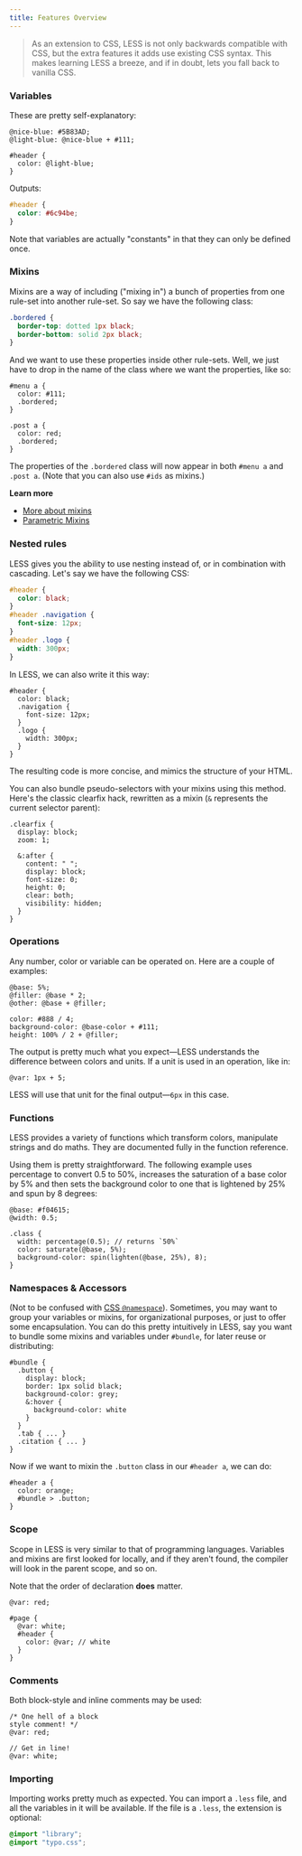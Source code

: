 ```yaml
---
title: Features Overview
---
```


> As an extension to CSS, LESS is not only backwards compatible with CSS, but the extra features it adds use existing CSS syntax. This makes learning LESS a breeze, and if in doubt, lets you fall back to vanilla CSS.


### Variables

These are pretty self-explanatory:

```less
@nice-blue: #5B83AD;
@light-blue: @nice-blue + #111;

#header {
  color: @light-blue;
}
```

Outputs:

```css
#header {
  color: #6c94be;
}
```

Note that variables are actually "constants" in that they can only be defined once.


### Mixins

Mixins are a way of including ("mixing in") a bunch of properties from one rule-set into another rule-set. So say we have the following class:

```css
.bordered {
  border-top: dotted 1px black;
  border-bottom: solid 2px black;
}
```

And we want to use these properties inside other rule-sets. Well, we just have to drop in the name of the class where we want the properties, like so:

```less
#menu a {
  color: #111;
  .bordered;
}

.post a {
  color: red;
  .bordered;
}
```

The properties of the `.bordered` class will now appear in both `#menu a` and `.post a`. (Note that you can also use `#ids` as mixins.)

**Learn more**

* [More about mixins](features/#mixins)
* [Parametric Mixins](features/#parametric-mixins)


### Nested rules

LESS gives you the ability to use nesting instead of, or in combination with cascading. Let's say we have the following CSS:

```css
#header {
  color: black;
}
#header .navigation {
  font-size: 12px;
}
#header .logo {
  width: 300px;
}
```

In LESS, we can also write it this way:

```less
#header {
  color: black;
  .navigation {
    font-size: 12px;
  }
  .logo {
    width: 300px;
  }
}
```

The resulting code is more concise, and mimics the structure of your HTML.

You can also bundle pseudo-selectors with your mixins using this method. Here's the classic clearfix hack, rewritten as a mixin (`&` represents the current selector parent):

```less
.clearfix {
  display: block;
  zoom: 1;

  &:after {
    content: " ";
    display: block;
    font-size: 0;
    height: 0;
    clear: both;
    visibility: hidden;
  }
}
```

### Operations

Any number, color or variable can be operated on. Here are a couple of examples:

```less
@base: 5%;
@filler: @base * 2;
@other: @base + @filler;

color: #888 / 4;
background-color: @base-color + #111;
height: 100% / 2 + @filler;
```

The output is pretty much what you expect—LESS understands the difference between colors and units. If a unit is used in an operation, like in:

```less
@var: 1px + 5;
```

LESS will use that unit for the final output—`6px` in this case.

### Functions

LESS provides a variety of functions which transform colors, manipulate strings and do maths. They are documented fully in the function reference.

Using them is pretty straightforward. The following example uses percentage to convert 0.5 to 50%, increases the saturation of a base color by 5% and then sets the background color to one that is lightened by 25% and spun by 8 degrees:

```less
@base: #f04615;
@width: 0.5;

.class {
  width: percentage(0.5); // returns `50%`
  color: saturate(@base, 5%);
  background-color: spin(lighten(@base, 25%), 8);
}
```


### Namespaces & Accessors

(Not to be confused with [CSS `@namespace`](http://www.w3.org/TR/css3-namespace/)).
Sometimes, you may want to group your variables or mixins, for organizational purposes, or just to offer some encapsulation. You can do this pretty intuitively in LESS, say you want to bundle some mixins and variables under `#bundle`, for later reuse or distributing:

```less
#bundle {
  .button {
    display: block;
    border: 1px solid black;
    background-color: grey;
    &:hover {
      background-color: white
    }
  }
  .tab { ... }
  .citation { ... }
}
```

Now if we want to mixin the `.button` class in our `#header a`, we can do:

```less
#header a {
  color: orange;
  #bundle > .button;
}
```


### Scope

Scope in LESS is very similar to that of programming languages. Variables and mixins are first looked for locally, and if they aren't found, the compiler will look in the parent scope, and so on.

Note that the order of declaration **does** matter.

```less
@var: red;

#page {
  @var: white;
  #header {
    color: @var; // white
  }
}
```


### Comments

Both block-style and inline comments may be used:

```less
/* One hell of a block
style comment! */
@var: red;

// Get in line!
@var: white;
```

### Importing

Importing works pretty much as expected. You can import a `.less` file, and all the variables in it will be available. If the file is a `.less`, the extension is optional:

```css
@import "library";
@import "typo.css";
```